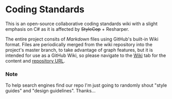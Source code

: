 Coding Standards
================

This is an open-source collaborative coding standards wiki with a slight emphasis on C# as it is affected by ~~StyleCop~~ + Resharper.

The entire project consits of *Markdown* files using GitHub's built-in Wiki format. Files are periodically merged from the wiki repository into the project's master branch, to take advantage of graph features, but it is intended for use as a GitHub Wiki, so please navigate to the [Wiki](https://github.com/lorddev/coding-standards/wiki) tab for the content and [repository URL](https://github.com/lorddev/coding-standards.wiki.git).

### Note
To help search engines find our repo I'm just going to randomly shout "style guides" and "design guidelines". Thanks...